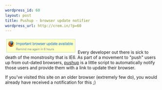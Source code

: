 ```yaml
--- 
wordpress_id: 60
layout: post
title: Pushup - browser update notifier
wordpress_url: http://crem.in/?p=60
---
```

<img class="no-border" title="Pushup browser nofitication" src="/images/content/picture-1.png" alt="" width="235" height="54" />
Every developer out there is sick to death of the monstrosity that is IE6. As part of a movement to "push" users up from out-dated browsers, <a title="pushuptheweb" href="http://pushuptheweb.com" target="_blank">pushup</a> is a little script to automatically notify those users and provide them with a link to update their browser.

If you've visited this site on an older browser (extremely few do), you would already have received a notification for this ;)
